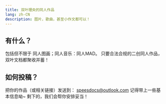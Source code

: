 ```yaml
---
title: 双叶理央的同人作品
lang: zh-CN
description: 图片，歌曲，甚至小作文都可以！
---
```


## 有什么？

包括但不限于
同人图画；同人音乐：同人MAD。
只要合法合规的二创同人作品，
双叶文档都聚收并蓄！

## 如何投稿？

把你的作品（或相关链接）发送到：
speesdocs@outlook.com
记得带上一些基本信息呦~
剩下的，我们会帮你安排妥当！